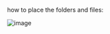 how to place the folders and files:

![image](https://github.com/JieChungChen/EWT-Capacity-Estimation/assets/120712134/12114695-3824-4c55-9385-1f17dbadd194)
